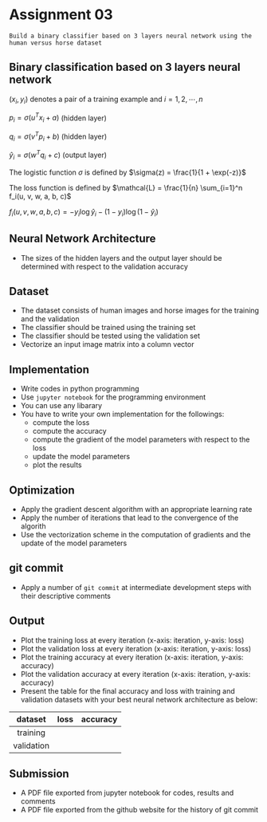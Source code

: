 # Assignment 03

```
Build a binary classifier based on 3 layers neural network using the human versus horse dataset 
```

## Binary classification based on 3 layers neural network

$`(x_i, y_i)`$ denotes a pair of a training example and $`i = 1, 2, \cdots, n`$

$`p_i = \sigma(u^T x_i + a)`$ (hidden layer)

$`q_i = \sigma(v^T p_i + b)`$ (hidden layer)

$`\hat{y}_i = \sigma(w^T q_i + c)`$ (output layer)

The logistic function $`\sigma`$ is defined by $`\sigma(z) = \frac{1}{1 + \exp(-z)}`$

The loss function is defined by $`\mathcal{L} = \frac{1}{n} \sum_{i=1}^n f_i(u, v, w, a, b, c)`$

$`f_i(u, v, w, a, b, c) = - y_i \log \hat{y}_i - (1 - y_i) \log (1 - \hat{y}_i) `$

## Neural Network Architecture

- The sizes of the hidden layers and the output layer should be determined with respect to the validation accuracy

## Dataset

- The dataset consists of human images and horse images for the training and the validation
- The classifier should be trained using the training set
- The classifier should be tested using the validation set
- Vectorize an input image matrix into a column vector

## Implementation

- Write codes in python programming
- Use ```jupyter notebook``` for the programming environment
- You can use any libarary
- You have to write your own implementation for the followings:
    - compute the loss
    - compute the accuracy
    - compute the gradient of the model parameters with respect to the loss
    - update the model parameters
    - plot the results

## Optimization

- Apply the gradient descent algorithm with an appropriate learning rate
- Apply the number of iterations that lead to the convergence of the algorith
- Use the vectorization scheme in the computation of gradients and the update of the model parameters

## git commit

- Apply a number of ```git commit``` at intermediate development steps with their descriptive comments 

## Output

- Plot the training loss at every iteration (x-axis: iteration, y-axis: loss)
- Plot the validation loss at every iteration (x-axis: iteration, y-axis: loss)
- Plot the training accuracy at every iteration (x-axis: iteration, y-axis: accuracy)
- Plot the validation accuracy at every iteration (x-axis: iteration, y-axis: accuracy)
- Present the table for the final accuracy and loss with training and validation datasets with your best neural network architecture as below:

| dataset    | loss       | accuracy   | 
|:----------:|:----------:|:----------:|
| training   |            |            |
| validation |            |            |

## Submission

- A PDF file exported from jupyter notebook for codes, results and comments
- A PDF file exported from the github website for the history of git commit
